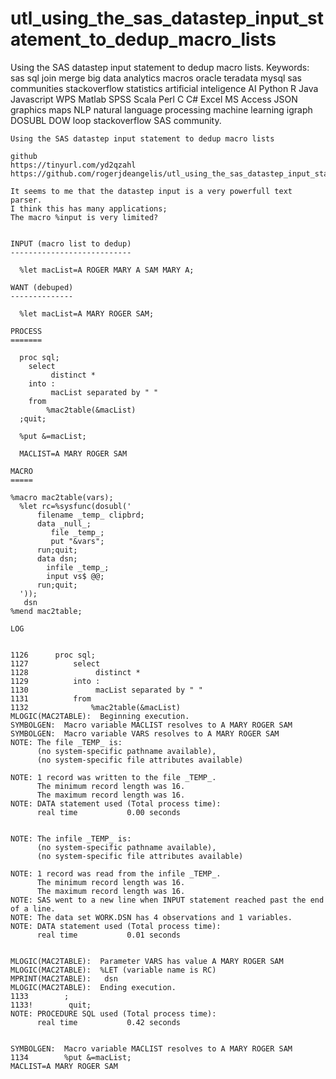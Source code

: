 # utl_using_the_sas_datastep_input_statement_to_dedup_macro_lists
Using the SAS datastep input statement to dedup macro lists.  Keywords: sas sql join merge big data analytics macros oracle teradata mysql sas communities stackoverflow statistics artificial inteligence AI Python R Java Javascript WPS Matlab SPSS Scala Perl C C# Excel MS Access JSON graphics maps NLP natural language processing machine learning igraph DOSUBL DOW loop stackoverflow SAS community.

    Using the SAS datastep input statement to dedup macro lists

    github
    https://tinyurl.com/yd2qzahl
    https://github.com/rogerjdeangelis/utl_using_the_sas_datastep_input_statement_to_dedup_macro_lists

    It seems to me that the datastep input is a very powerfull text parser.
    I think this has many applications;
    The macro %input is very limited?


    INPUT (macro list to dedup)
    ---------------------------

      %let macList=A ROGER MARY A SAM MARY A;

    WANT (debuped)
    --------------

      %let macList=A MARY ROGER SAM;

    PROCESS
    =======

      proc sql;
        select
             distinct *
        into :
             macList separated by " "
        from
            %mac2table(&macList)
      ;quit;

      %put &=macList;

      MACLIST=A MARY ROGER SAM

    MACRO
    =====

    %macro mac2table(vars);
      %let rc=%sysfunc(dosubl('
          filename _temp_ clipbrd;
          data _null_;
             file _temp_;
             put "&vars";
          run;quit;
          data dsn;
            infile _temp_;
            input vs$ @@;
          run;quit;
      '));
       dsn
    %mend mac2table;

    LOG


    1126      proc sql;
    1127          select
    1128               distinct *
    1129          into :
    1130               macList separated by " "
    1131          from
    1132              %mac2table(&macList)
    MLOGIC(MAC2TABLE):  Beginning execution.
    SYMBOLGEN:  Macro variable MACLIST resolves to A MARY ROGER SAM
    SYMBOLGEN:  Macro variable VARS resolves to A MARY ROGER SAM
    NOTE: The file _TEMP_ is:
          (no system-specific pathname available),
          (no system-specific file attributes available)

    NOTE: 1 record was written to the file _TEMP_.
          The minimum record length was 16.
          The maximum record length was 16.
    NOTE: DATA statement used (Total process time):
          real time           0.00 seconds


    NOTE: The infile _TEMP_ is:
          (no system-specific pathname available),
          (no system-specific file attributes available)

    NOTE: 1 record was read from the infile _TEMP_.
          The minimum record length was 16.
          The maximum record length was 16.
    NOTE: SAS went to a new line when INPUT statement reached past the end of a line.
    NOTE: The data set WORK.DSN has 4 observations and 1 variables.
    NOTE: DATA statement used (Total process time):
          real time           0.01 seconds


    MLOGIC(MAC2TABLE):  Parameter VARS has value A MARY ROGER SAM
    MLOGIC(MAC2TABLE):  %LET (variable name is RC)
    MPRINT(MAC2TABLE):   dsn
    MLOGIC(MAC2TABLE):  Ending execution.
    1133        ;
    1133!        quit;
    NOTE: PROCEDURE SQL used (Total process time):
          real time           0.42 seconds


    SYMBOLGEN:  Macro variable MACLIST resolves to A MARY ROGER SAM
    1134        %put &=macList;
    MACLIST=A MARY ROGER SAM



